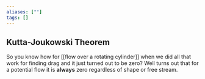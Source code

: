 ```yaml
---
aliases: [""]
tags: []
---
```


## Kutta-Joukowski Theorem

So you know how for [[flow over a rotating cylinder]] when we did all that work for finding drag and it just turned out to be zero? Well turns out that for a potential flow it is __always__ zero regardless of shape or free stream. 
